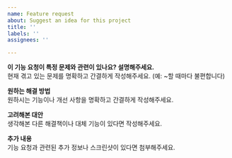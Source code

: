 ```yaml
---
name: Feature request
about: Suggest an idea for this project
title: ''
labels: ''
assignees: ''

---
```


**이 기능 요청이 특정 문제와 관련이 있나요? 설명해주세요.**  
현재 겪고 있는 문제를 명확하고 간결하게 작성해주세요. (예: ~할 때마다 불편합니다)

**원하는 해결 방법**  
원하시는 기능이나 개선 사항을 명확하고 간결하게 작성해주세요.

**고려해본 대안**  
생각해본 다른 해결책이나 대체 기능이 있다면 작성해주세요.

**추가 내용**  
기능 요청과 관련된 추가 정보나 스크린샷이 있다면 첨부해주세요.
